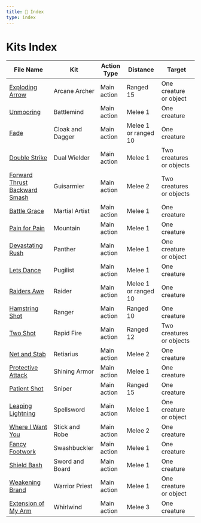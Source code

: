 ```yaml
---
title: 📑 Index
type: index
---
```


# Kits Index

| File Name                                                                          | Kit              | Action Type | Distance             | Target                   |
| ---------------------------------------------------------------------------------- | ---------------- | ----------- | -------------------- | ------------------------ |
| [Exploding Arrow](../Arcane%20Archer/Exploding%20Arrow)                            | Arcane Archer    | Main action | Ranged 15            | One creature or object   |
| [Unmooring](../Battlemind/Unmooring)                                               | Battlemind       | Main action | Melee 1              | One creature             |
| [Fade](../Cloak%20and%20Dagger/Fade)                                               | Cloak and Dagger | Main action | Melee 1 or ranged 10 | One creature             |
| [Double Strike](../Dual%20Wielder/Double%20Strike)                                 | Dual Wielder     | Main action | Melee 1              | Two creatures or objects |
| [Forward Thrust Backward Smash](../Guisarmier/Forward%20Thrust%20Backward%20Smash) | Guisarmier       | Main action | Melee 2              | Two creatures or objects |
| [Battle Grace](../Martial%20Artist/Battle%20Grace)                                 | Martial Artist   | Main action | Melee 1              | One creature             |
| [Pain for Pain](../Mountain/Pain%20for%20Pain)                                     | Mountain         | Main action | Melee 1              | One creature             |
| [Devastating Rush](../Panther/Devastating%20Rush)                                  | Panther          | Main action | Melee 1              | One creature or object   |
| [Lets Dance](../Pugilist/Lets%20Dance)                                             | Pugilist         | Main action | Melee 1              | One creature             |
| [Raiders Awe](../Raider/Raiders%20Awe)                                             | Raider           | Main action | Melee 1 or ranged 10 | One creature             |
| [Hamstring Shot](../Ranger/Hamstring%20Shot)                                       | Ranger           | Main action | Ranged 10            | One creature             |
| [Two Shot](../Rapid%20Fire/Two%20Shot)                                             | Rapid Fire       | Main action | Ranged 12            | Two creatures or objects |
| [Net and Stab](../Retiarius/Net%20and%20Stab)                                      | Retiarius        | Main action | Melee 2              | One creature             |
| [Protective Attack](../Shining%20Armor/Protective%20Attack)                        | Shining Armor    | Main action | Melee 1              | One creature             |
| [Patient Shot](../Sniper/Patient%20Shot)                                           | Sniper           | Main action | Ranged 15            | One creature             |
| [Leaping Lightning](../Spellsword/Leaping%20Lightning)                             | Spellsword       | Main action | Melee 1              | One creature or object   |
| [Where I Want You](../Stick%20and%20Robe/Where%20I%20Want%20You)                   | Stick and Robe   | Main action | Melee 2              | One creature             |
| [Fancy Footwork](../Swashbuckler/Fancy%20Footwork)                                 | Swashbuckler     | Main action | Melee 1              | One creature             |
| [Shield Bash](../Sword%20and%20Board/Shield%20Bash)                                | Sword and Board  | Main action | Melee 1              | One creature             |
| [Weakening Brand](../Warrior%20Priest/Weakening%20Brand)                           | Warrior Priest   | Main action | Melee 1              | One creature or object   |
| [Extension of My Arm](../Whirlwind/Extension%20of%20My%20Arm)                      | Whirlwind        | Main action | Melee 3              | One creature             |
